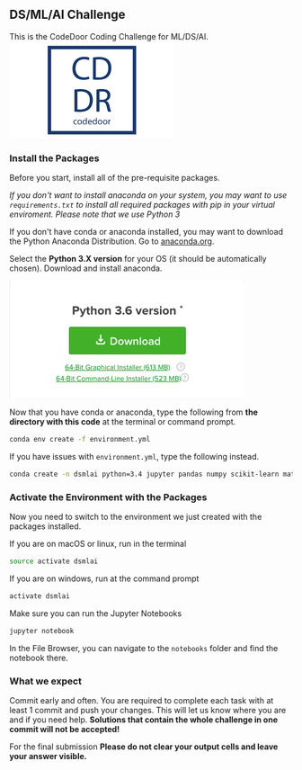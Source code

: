 ## DS/ML/AI Challenge 
  
    
This is the CodeDoor Coding Challenge for ML/DS/AI.</br>
![select](/docs/logo.png)


### Install the Packages

Before you start, install all of the pre-requisite packages. 

*If you don't want to install anaconda on your system, you may want to use `requirements.txt` to install all required packages with pip in your virtual enviroment. Please note that we use Python 3*

If you don't have conda or anaconda installed, you may want to download the Python Anaconda Distribution. Go to [anaconda.org](https://www.anaconda.com/downloads). 


Select the **Python 3.X version** for your OS (it should be automatically chosen). Download and install anaconda.

![select](/docs/select-version.png)

Now that you have conda or anaconda, type the following from **the directory with this code** at the terminal or command prompt.

```bash
conda env create -f environment.yml
```
If you have issues with `environment.yml`, type the following instead.

```bash
conda create -n dsmlai python=3.4 jupyter pandas numpy scikit-learn matplotlib
```

### Activate the Environment with the Packages

Now you need to switch to the environment we just created with the packages installed.  
  
If you are on macOS or linux, run in the terminal

```bash
source activate dsmlai
```

If you are on windows, run at the command prompt

```bash
activate dsmlai
```

Make sure you can run the Jupyter Notebooks

```bash
jupyter notebook
```
In the File Browser, you can navigate to the `notebooks` folder and find the notebook there.  


### What we expect

Commit early and often. You are required to complete each task with at least 1 commit and push your changes. This will let us know where you are and if you need help. **Solutions that contain the whole challenge in one commit will not be accepted!**

For the final submission **Please do not clear your output cells and leave your answer visible.**
